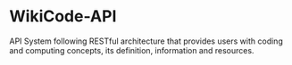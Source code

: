 # WikiCode-API
API System following RESTful architecture that provides users with coding and computing concepts, its definition, information and resources.
